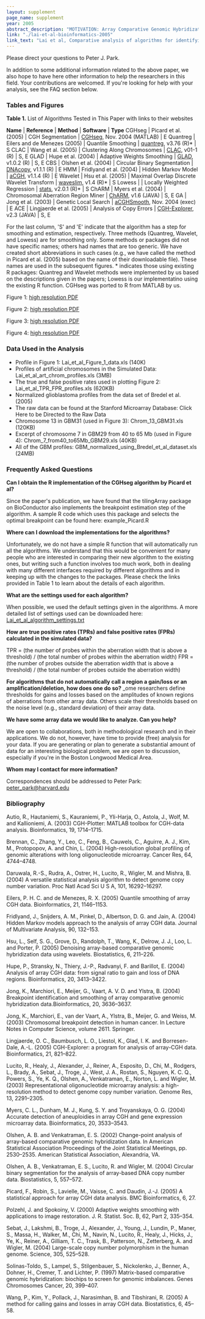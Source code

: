 ```yaml
---
layout: supplement
page_name: supplement
year: 2005
abstract_description: "MOTIVATION: Array Comparative Genomic Hybridization (CGH) can reveal chromosomal aberrations in the genomic DNA. These amplifications and deletions at the DNA level are important in the pathogenesis of cancer and other diseases. While a large number of approaches have been proposed for analyzing the large array CGH datasets, the relative merits of these methods in practice are not clear. RESULTS: We compare 11 different algorithms for analyzing array CGH data. These include both segment detection methods and smoothing methods, based on diverse techniques such as mixture models, Hidden Markov Models, maximum likelihood, regression, wavelets and genetic algorithms. We compute the Receiver Operating Characteristic (ROC) curves using simulated data to quantify sensitivity and specificity for various levels of signal-to-noise ratio and different sizes of abnormalities. We also characterize their performance on chromosomal regions of interest in a real dataset obtained from patients with Glioblastoma Multiforme. While comparisons of this type are difficult due to possibly sub-optimal choice of parameters in the methods, they nevertheless reveal general characteristics that are helpful to the biological investigator."
link: "./lai-et-al-bioinformatics-2005"
link_text: "Lai et al, Comparative analysis of algorithms for identifying amplifications and deletions in array CGH data, Bioinformatics, 2005"
---
```


Please direct your questions to Peter J. Park.

In addition to some additional information related to the above paper, we also hope to have here other information to help the researchers in this field. Your contributions are welcomed. If you're looking for help with your analysis, see the FAQ section below.

### Tables and Figures

__Table 1.__ List of Algorithms Tested in This Paper with links to their websites

__Name__ | __Reference__ | __Method__ | __Software__ | __Type__
CGHseg | Picard et al. (2005) | CGH Segmentation | [CGHseg](http://web.inapg.fr/ens_rech/mathinfo/recherche/mathematique/outil_A.html), Nov. 2004 (MATLAB)	| E
Quantreg | Eilers and de Menezes (2005) | Quantile Smoothing | [quantreg](http://cran.r-project.org/src/contrib/PACKAGES.html), v3.76 (R)*	| S
CLAC | Wang et al. (2005) | Clustering Along Chromosomes | [CLAC](http://www-stat.stanford.edu/~wp57/CGH-Miner/), v01-1 (R)	| S, E
GLAD | Hupe et al. (2004) | Adaptive Weights Smoothing | [GLAD](http://bioinfo-out.curie.fr/projects/glad/index.html), v1.0.2 (R)	| S, E
CBS | Olshen et al. (2004) | Circular Binary Segmentation | [DNAcopy](http://www.mskcc.org/mskcc/html/18551.cfm), v1.1.1 (R)	| E
HMM | Fridlyand et al. (2004) | Hidden Markov Model | [aCGH](http://www.biostat.ucsf.edu/janef/), v1.1.4 (R)	| E
Wavelet | Hsu et al. (2005) | Maximal Overlap Discrete Wavelet Transform | [waveslim](http://cran.r-project.org/src/contrib/PACKAGES.html), v1.4 (R)*	| S
Lowess | | Locally Weighted Regression | [stats](http://cran.r-project.org/), v2.0.1 (R)*	| S
ChARM | Myers et al. (2004) | Chromosomal Aberration Region Miner | [ChARM](http://function.princeton.edu/ChARM/), v1.6 (JAVA)	| S, E
GA | Jong et al. (2003) | Genetic Local Search | [aCGHSmooth](http://www.few.vu.nl/~vumarray/), Nov. 2004 (exec)	| E
ACE | Lingjaerde et al. (2005) | Analysis of Copy Errors | [CGH-Explorer](http://www.ifi.uio.no/forskning/grupper/bioinf/Papers/CGH/), v2.3 (JAVA)	| S, E

For the last column, 'S' and 'E' indicate that the algorithm has a step for smoothing and estimation, respectively. Three methods (Quantreg, Wavelet, and Lowess) are for smoothing only. Some methods or packages did not have specific names; others had names that are too generic. We have created short abbreviations in such cases (e.g., we have called the method in Picard et al. (2005) based on the name of their downloadable file). These names are used in the subsequent figures. * indicates those using existing R packages: Quantreg and Wavelet methods were implemented by us based on the descriptions given in the papers; Lowess is our implementatino using the existing R function. CGHseg was ported to R from MATLAB by us.

Figure 1: [high resolution PDF](../files/lai_et_al_figure_1.pdf)

Figure 2: [high resolution PDF](../files/lai_et_al_figure_2.pdf)

Figure 3: [high resolution PDF](../files/lai_et_al_figure_3.pdf)

Figure 4: [high resolution PDF](../files/lai_et_al_figure_4.pdf)


### Data Used in the Analysis

- Profile in Figure 1: Lai_et_al_Figure_1_data.xls (140K)
- Profiles of artificial chromosomes in the Simulated Data: Lai_et_al_art_chrom_profiles.xls (3MB)
- The true and false positive rates used in plotting Figure 2: Lai_et_al_TPR_FPR_profiles.xls (620KB)
- Normalized glioblastoma profiles from the data set of Bredel et al. (2005)
- The raw data can be found at the Stanford Microarray Database: Click Here to be Directed to the Raw Data
- Chromosome 13 in GBM31 (used in Figure 3): Chrom_13_GBM31.xls (120KB)
- Excerpt of chromosome 7 in GBM29 from 40 to 65 Mb (used in Figure 4): Chrom_7_from40_to65Mb_GBM29.xls (40KB)
- All of the GBM profiles: GBM_normalized_using_Bredel_et_al_dataset.xls (24MB)


### Frequently Asked Questions


__Can I obtain the R implementation of the CGHseg algorithm by Picard et al?__

Since the paper's publication, we have found that the tilingArray package on BioConductor also implements the breakpoint estimation step of the algorithm. A sample R code which uses this package and selects the optimal breakpoint can be found here: example_Picard.R


__Where can I download the implementations for the algorithms?__

Unfortunately, we do not have a simple R function that will automatically run all the algorithms. We understand that this would be convenient for many people who are interested in comparing their new algorithm to the existing ones, but writing such a function involves too much work, both in dealing with many different interfaces required by different algorithms and in keeping up with the changes to the packages. Please check the links provided in Table 1 to learn about the details of each algorithm.


__What are the settings used for each algorithm?__

When possible, we used the default settings given in the algorithms.  A more detailed list of settings used can be downloaded here: [Lai_et_al_algorithm_settings.txt](../files/lai_et_al_algorithm_settings.txt)


__How are true positive rates (TPRs) and false positive rates (FPRs) calculated in the simulated data?__

TPR = (the number of probes within the aberration width that is above a threshold) / (the total number of probes within the aberration width)
FPR = (the number of probes outside the aberration width that is above a threshold) / (the total number of probes outside the aberration width)


__For algorithms that do not automatically call a region a gain/loss or an amplification/deletion, how does one do so?__
_ome researchers define thresholds for gains and losses based on the amplitudes of known regions of aberrations from other array data. Others scale their thresholds based on the noise level (e.g., standard deviation) of their array data.


__We have some array data we would like to analyze. Can you help?__

We are open to collaborations, both in methodological research and in their applications. We do not, however, have time to provide (free) analysis for your data. If you are generating or plan to generate a substantial amount of data for an interesting biological problem, we are open to discussion, especially if you're in the Boston Longwood Medical Area.

__Whom may I contact for more information?__

Correspondences should be addressed to Peter Park: [peter_park@harvard.edu](mailto:peter_park@harvard.edu?subject=Lai%20et%20al.%20array%20CGH%20paper%20inquiry)


### Bibliography

Autio, R., Hautaniemi, S., Kauraniemi, P., Yli-Harja, O., Astola, J., Wolf, M. and Kallioniemi, A. (2003) CGH-Plotter: MATLAB toolbox for CGH-data analysis. Bioinformatics, 19, 1714–1715.

Brennan, C., Zhang, Y., Leo, C., Feng, B., Cauwels, C., Aguirre, A. J., Kim, M., Protopopov, A. and Chin, L. (2004) High-resolution global profiling of genomic alterations with long oligonucleotide microarray. Cancer Res, 64, 4744–4748.

Daruwala, R.-S., Rudra, A., Ostrer, H., Lucito, R., Wigler, M. and Mishra, B. (2004) A versatile statistical analysis algorithm to detect genome copy number variation. Proc Natl Acad Sci U S A, 101, 16292–16297.

Eilers, P. H. C. and de Menezes, R. X. (2005) Quantile smoothing of array CGH data. Bioinformatics, 21, 1146–1153.

Fridlyand, J., Snijders, A. M., Pinkel, D., Albertson, D. G. and Jain, A. (2004) Hidden Markov models approach to the analysis of array CGH data. Journal of Multivariate Analysis, 90, 132–153.

Hsu, L., Self, S. G., Grove, D., Randolph, T., Wang, K., Delrow, J. J., Loo, L. and Porter, P. (2005) Denoising array-based comparative genomic hybridization data using wavelets. Biostatistics, 6, 211–226.

Hupe, P., Stransky, N., Thiery, J.-P., Radvanyi, F. and Barillot, E. (2004) Analysis of array CGH data: from signal ratio to gain and loss of DNA regions. Bioinformatics, 20, 3413–3422.

Jong, K., Marchiori, E., Meijer, G., Vaart, A. V. D. and Ylstra, B. (2004) Breakpoint identification and smoothing of array comparative genomic hybridization data.Bioinformatics, 20, 3636–3637.

Jong, K., Marchiori, E., van der Vaart, A., Ylstra, B., Meijer, G. and Weiss, M. (2003) Chromosomal breakpoint detection in human cancer. In Lecture Notes in Computer Science, volume 2611. Springer.

Lingjaerde, O. C., Baumbusch, L. O., Liestol, K., Glad, I. K. and Borresen-Dale, A.-L. (2005) CGH-Explorer: a program for analysis of array-CGH data. Bioinformatics, 21, 821–822.

Lucito, R., Healy, J., Alexander, J., Reiner, A., Esposito, D., Chi, M., Rodgers, L., Brady, A., Sebat, J., Troge, J., West, J. A., Rostan, S., Nguyen, K. C. Q., Powers, S., Ye, K. Q., Olshen, A., Venkatraman, E., Norton, L. and Wigler, M. (2003) Representational oligonucleotide microarray analysis: a high-resolution method to detect genome copy number variation. Genome Res, 13, 2291–2305.

Myers, C. L., Dunham, M. J., Kung, S. Y. and Troyanskaya, O. G. (2004) Accurate detection of aneuploidies in array CGH and gene expression microarray data. Bioinformatics, 20, 3533–3543.

Olshen, A. B. and Venkatraman, E. S. (2002) Change-point analysis of array-based comparative genomic hybridization data. In American Statistical Association Proceedings of the Joint Statistical Meetings, pp. 2530–2535. American Statistical Association, Alexandria, VA.

Olshen, A. B., Venkatraman, E. S., Lucito, R. and Wigler, M. (2004) Circular binary segmentation for the analysis of array-based DNA copy number data. Biostatistics, 5, 557–572.

Picard, F., Robin, S., Lavielle, M., Vaisse, C. and Daudin, J.-J. (2005) A statistical approach for array CGH data analysis. BMC Bioinformatics, 6, 27.

Polzehl, J. and Spokoiny, V. (2000) Adaptive weights smoothing with applications to image restoration. J. R. Statist. Soc. B, 62, Part 2, 335–354.

Sebat, J., Lakshmi, B., Troge, J., Alexander, J., Young, J., Lundin, P., Maner, S., Massa, H., Walker, M., Chi, M., Navin, N., Lucito, R., Healy, J., Hicks, J., Ye, K., Reiner, A., Gilliam, T. C., Trask, B., Patterson, N., Zetterberg, A. and Wigler, M. (2004) Large-scale copy number polymorphism in the human genome. Science, 305, 525–528.

Solinas-Toldo, S., Lampel, S., Stilgenbauer, S., Nickolenko, J., Benner, A., Dohner, H., Cremer, T. and Lichter, P. (1997) Matrix-based comparative genomic hybridization: biochips to screen for genomic imbalances. Genes Chromosomes Cancer, 20, 399–407.

Wang, P., Kim, Y., Pollack, J., Narasimhan, B. and Tibshirani, R. (2005) A method for calling gains and losses in array CGH data. Biostatistics, 6, 45–58.

